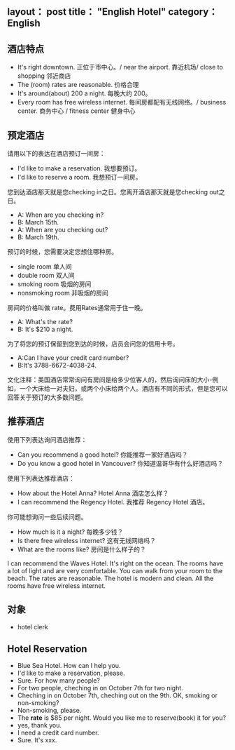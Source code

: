 layout： post
title： "English Hotel"
category： English
---

## 酒店特点

- It's right downtown. 正位于市中心。/ near the airport. 靠近机场/ close to shopping 邻近商店
- The (room) rates are reasonable. 价格合理
- It's around(about) 200 a night. 每晚大约 200。
- Every room has free wireless internet.    每间房都配有无线网络。/ business center. 商务中心 / fitness center 健身中心

## 预定酒店

请用以下的表达在酒店预订一间房：

- I'd like to make a reservation. 我想要预订。
- I'd like to reserve a room. 我想预订一间房。

您到达酒店那天就是您checking in之日。您离开酒店那天就是您checking out之日。

- A: When are you checking in?              
- B: March 15th.
- A: When are you checking out?
- B: March 19th.

预订的时候，您需要决定您想住哪种房。

- single room 单人间
- double room 双人间
- smoking room    吸烟的房间
- nonsmoking room 非吸烟的房间

房间的价格叫做 rate。费用Rates通常用于住一晚。
 
- A: What's the rate?
- B: It's $210 a night.

为了将您的预订保留到您到达的时候，店员会问您的信用卡号。
 
- A:Can I have your credit card number?
- B:It's 3788-6672-4038-24.

文化注释：美国酒店常常询问有房间是给多少位客人的，然后询问床的大小-例如，一个大床给一对夫妇，或两个小床给两个人。酒店有不同的形式，但是您可以回答关于预订的大多数问题。

## 推荐酒店

使用下列表达询问酒店推荐：

- Can you recommend a good hotel? 你能推荐一家好酒店吗？
- Do you know a good hotel in Vancouver?  你知道温哥华有什么好酒店吗？

使用下列表达推荐酒店：

- How about the Hotel Anna?               Hotel Anna 酒店怎么样？               
- I can recommend the Regency Hotel.  我推荐 Regency Hotel 酒店。

你可能想询问一些后续问题。

- How much is it a night? 每晚多少钱？
- Is there free wireless internet?    这有无线网络吗？
- What are the rooms like?                        房间是什么样子的？

I can recommend the Waves Hotel. It's right on the ocean. The rooms have a lot of light and are very comfortable. You can walk from your room to the beach. The rates are reasonable. The hotel is modern and clean. All the rooms have free wireless internet.

## 对象

- hotel clerk

## Hotel Reservation

- Blue Sea Hotel. How can I help you.
- I'd like to make a reservation, please.
- Sure. For how many people?
- For two people, cheching in on October 7th for two night.
- Cheching in on October 7th, cheching out on the 9th. OK, smoking or non-smoking?
- Non-smoking, please.
- The __rate__ is $85 per night. Would you like me to reserve(book) it for you?
- yes, thank you.
- I need a credit card number.
- Sure. It's xxx.